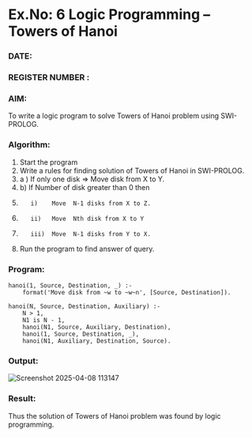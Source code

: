 # Ex.No: 6   Logic Programming – Towers of Hanoi   
### DATE:                                                                            
### REGISTER NUMBER : 
### AIM: 
To  write  a logic program  to solve Towers of Hanoi problem  using SWI-PROLOG. 
### Algorithm:
1. Start the program
2.  Write a rules for finding solution of Towers of Hanoi in SWI-PROLOG.
3.  a )	If only one disk  => Move disk from X to Y.
4.  b)	If Number of disk greater than 0 then
5.        i)	Move  N-1 disks from X to Z.
6.        ii)	Move  Nth disk from X to Y
7.        iii)	Move  N-1 disks from Y to X.
8. Run the program  to find answer of  query.

### Program:
```
hanoi(1, Source, Destination, _) :-
    format('Move disk from ~w to ~w~n', [Source, Destination]).

hanoi(N, Source, Destination, Auxiliary) :-
    N > 1,
    N1 is N - 1,
    hanoi(N1, Source, Auxiliary, Destination),
    hanoi(1, Source, Destination, _),
    hanoi(N1, Auxiliary, Destination, Source).

```

### Output:
![Screenshot 2025-04-08 113147](https://github.com/user-attachments/assets/a76e859a-1320-4195-9423-83350ee7ecf2)



### Result:
Thus the solution of Towers of Hanoi problem was found by logic programming.
